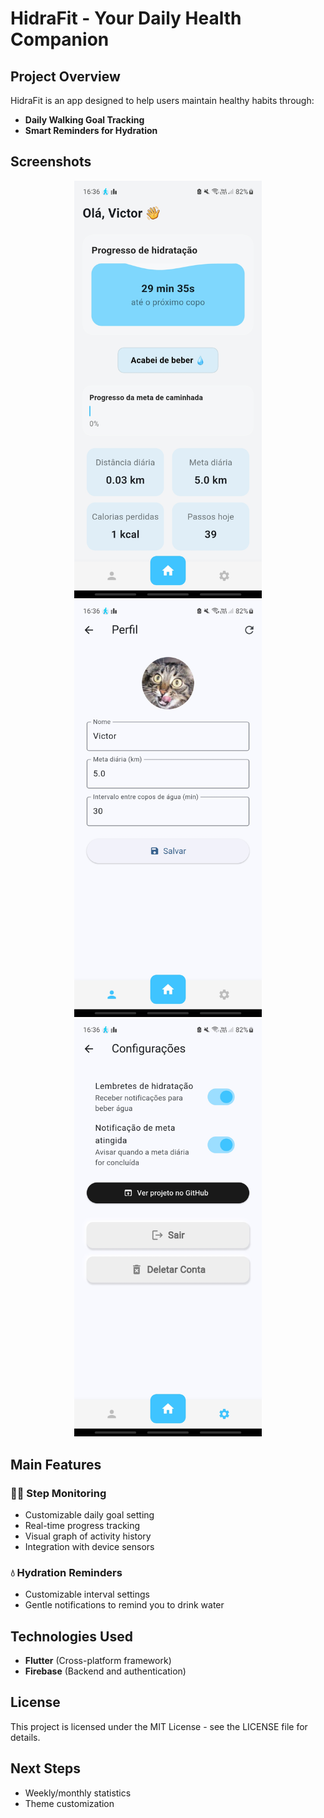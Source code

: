 # HidraFit - Your Daily Health Companion

## Project Overview

HidraFit is an app designed to help users maintain healthy habits through:

- **Daily Walking Goal Tracking**
- **Smart Reminders for Hydration**

## Screenshots

<p align="center">
  <img src="screenshots/home.jpg" alt="Home Screen" width="300"/>
  <img src="screenshots/profile.jpg" alt="Profile Screen" width="300"/>
  <img src="screenshots/config.jpg" alt="Settings Screen" width="300"/>
</p>

## Main Features

### 🚶‍♂️ Step Monitoring

- Customizable daily goal setting
- Real-time progress tracking
- Visual graph of activity history
- Integration with device sensors

### 💧 Hydration Reminders

- Customizable interval settings
- Gentle notifications to remind you to drink water

## Technologies Used

- **Flutter** (Cross-platform framework)
- **Firebase** (Backend and authentication)

## License

This project is licensed under the MIT License - see the LICENSE file for details.

## Next Steps

- Weekly/monthly statistics
- Theme customization
